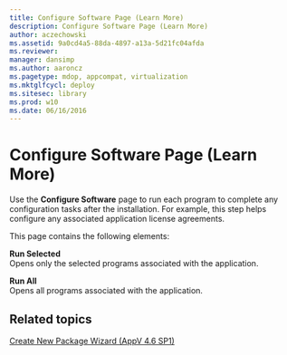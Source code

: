 ```yaml
---
title: Configure Software Page (Learn More)
description: Configure Software Page (Learn More)
author: aczechowski
ms.assetid: 9a0cd4a5-88da-4897-a13a-5d21fc04afda
ms.reviewer: 
manager: dansimp
ms.author: aaroncz
ms.pagetype: mdop, appcompat, virtualization
ms.mktglfcycl: deploy
ms.sitesec: library
ms.prod: w10
ms.date: 06/16/2016
---
```



# Configure Software Page (Learn More)


Use the **Configure Software** page to run each program to complete any configuration tasks after the installation. For example, this step helps configure any associated application license agreements.

This page contains the following elements:

<a href="" id="run-selected"></a>**Run Selected**  
Opens only the selected programs associated with the application.

<a href="" id="run-all"></a>**Run All**  
Opens all programs associated with the application.

## Related topics


[Create New Package Wizard (AppV 4.6 SP1)](create-new-package-wizard---appv-46-sp1-.md)

 

 





